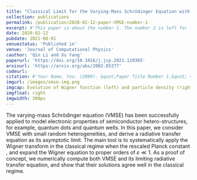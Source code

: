 ```yaml
---
title: "Classical Limit for the Varying-Mass Schrödinger Equation with Random Inhomogeneities"
collection: publications
permalink: /publication/2020-02-12-paper-VMSE-number-1
excerpt: #'This paper is about the number 1. The number 2 is left for future work.'
date: 2020-02-12
pubdate: 2021-08-01
venuestatus: 'Published in'
venue: 'Journal of Computational Physics'
cauthor: 'Qin Li and Xu Yang'
paperurl: 'https://doi.org/10.1016/j.jcp.2021.110365'
arxivurl: 'https://arxiv.org/abs/2002.05277'
codeurl: 
citation: #'Your Name, You. (2009). &quot;Paper Title Number 1.&quot; <i>Journal 1</i>. 1(1).'
imgurl: /images/vmse-img.png
imgcap: Evolution of Wigner function (left) and particle density (right) with random perturbation
imgfloat: right
imgwidth: 300px
---
```

The varying-mass Schrödinger equation (VMSE) has been successfully applied to model electronic properties of semiconductor hetero-structures, for example, quantum dots and quantum wells. In this paper, we consider VMSE with small random heterogeneities, and derive a radiative transfer equation as its asymptotic limit. The main tool is to systematically apply the Wigner transform in the classical regime when the rescaled Planck constant , and expand the Wigner equation to proper orders of $\varepsilon\ll 1$. As a proof of concept, we numerically compute both VMSE and its limiting radiative transfer equation, and show that their solutions agree well in the classical regime.